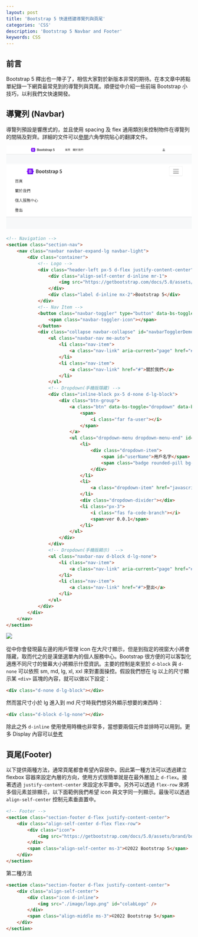 ```yaml
---
layout: post
title: 'Bootstrap 5 快速搭建導覽列與頁尾'
categories: 'CSS'
description: 'Bootstrap 5 Navbar and Footer'
keywords: CSS
---
```


## 前言
Bootstrap 5 釋出也一陣子了，相信大家對於新版本非常的期待。在本文章中將點單紀錄一下網頁最常見到的導覽列與頁尾。順便從中介紹一些前端 Bootstrap 小技巧，以利我們文快速開發。

## 導覽列 (Navbar)
導覽列預設是響應式的，並且使用 spacing 及 flex 通用類別來控制物件在導覽列的間隔及對齊。詳細的文件可以[參閱](https://bootstrap5.hexschool.com/docs/5.0/components/navbar/)六角學院貼心的翻譯文件。

![](/images/posts/css/2022/img1110522-1.png)
![](/images/posts/css/2022/img1110522-2.png)

```html
<!-- Navigation -->
<section class="section-nav">
    <nav class="navbar navbar-expand-lg navbar-light">
        <div class="container">
            <!-- Logo -->
            <div class="header-left px-5 d-flex justify-content-center">
                <div class="align-self-center d-inline mr-1">
                    <img src="https://getbootstrap.com/docs/5.0/assets/brand/bootstrap-logo.svg" alt="" width="30" height="24" />
                </div>
                <div class="label d-inline mx-2">Bootstrap 5</div>
            </div>
            <!-- Nav Item -->
            <button class="navbar-toggler" type="button" data-bs-toggle="collapse" data-bs-target="#navbarTogglerDemo01" aria-controls="navbarTogglerDemo01" aria-expanded="false" aria-label="Toggle navigation">
                <span class="navbar-toggler-icon"></span>
            </button>
            <div class="collapse navbar-collapse" id="navbarTogglerDemo01">
                <ul class="navbar-nav me-auto">
                    <li class="nav-item">
                        <a class="nav-link" aria-current="page" href="#">首頁</a>
                    </li>
                    <li class="nav-item">
                        <a class="nav-link" href="#">關於我們</a>
                    </li>
                </ul>
                <!-- Dropdown(手機版隱藏) -->
                <div class="inline-block px-5 d-none d-lg-block">
                    <div class="btn-group">
                        <a class="btn" data-bs-toggle="dropdown" data-bs-display="static" aria-expanded="false">
                            <span>
                                <i class="far fa-user"></i>
                            </span>
                        </a>
                        <ul class="dropdown-menu dropdown-menu-end" id="userDropdown">
                            <li>
                                <div class="dropdown-item">
                                    <span id="userName">用戶名字</span>
                                    <span class="badge rounded-pill bg-secondary" id="groupName">級別一</span>
                                </div>
                            </li>
                            <li>
                                <a class="dropdown-item" href="javascript:void(0);" onclick="logout()"> <i class="fas fa-sign-out-alt fa-fw"></i> 登出 </a>
                            </li>
                            <div class="dropdown-divider"></div>
                            <li class="px-3">
                                <i class="fas fa-code-branch"></i>
                                <span>ver 0.0.1</span>
                            </li>
                        </ul>
                    </div>
                </div>
                <!-- Dropdown(手機版顯示)  -->
                <ul class="navbar-nav d-block d-lg-none">
                    <li class="nav-item">
                        <a class="nav-link" aria-current="page" href="#">個人服務中心</a>
                    </li>
                    <li class="nav-item">
                        <a class="nav-link" href="#">登出</a>
                    </li>
                </ul>
            </div>
        </div>
    </nav>
</section>
```

![](https://i.imgur.com/M6EHetl.gif)

從中你會發現最左邊的用戶管理 icon 在大尺寸顯示，但是到指定的視窗大小將會隱藏，取而代之的是漢堡選單內的個人服務中心。Bootstrap 很方便的可以客製化適應不同尺寸的螢幕大小將顯示什麼資訊。主要的控制是來至於 `d-block` 與 `d-none` 可以依照 sm, md, lg, xl, xxl 來對畫面操控。假設我們想在 lg 以上的尺寸顯示某 `<div>` 區塊的內容，就可以做以下設定：

```html
<div class="d-none d-lg-block"></div>
```

然而當尺寸小於 lg 進入到 md 尺寸時我們想另外顯示想要的東西時：

```html
<div class="d-block d-lg-none"></div>
```

除此之外 `d-inline` 使用使用時機也非常多，當想要兩個元件並排時可以用到。更多 Display 內容可以[參考](https://bootstrap5.hexschool.com/docs/5.0/utilities/display/)

## 頁尾(Footer)
以下提供兩種方法，通常頁尾都會希望內容居中。因此第一種方法可以透過建立 flexbox 容器來設定內層的方向，使用方式很簡單就是在最外層加上 `d-flex`。接著透過 `justify-content-center` 來設定水平置中。另外可以透過 `flex-row` 來將多個元素並排顯示，以下面範例我們希望 icon 與文字同一列顯示。最後可以透過 `align-self-center` 控制元素垂直置中。


```html
<!-- Footer -->
<section class="section-footer d-flex justify-content-center">
    <div class="align-self-center d-flex flex-row">
        <div class="icon">
            <img src="https://getbootstrap.com/docs/5.0/assets/brand/bootstrap-logo.svg" alt="" width="30" height="24" />
        </div>
        <span class="align-self-center ms-3">©2022 Bootstrap 5</span>
    </div>
</section>
```

第二種方法

```html
<section class="section-footer d-flex justify-content-center">
    <div class="align-self-center">
        <div class="icon d-inline">
            <img src="./image/logo.png" id="colabLogo" />
        </div>
        <span class="align-middle ms-3">©2022 Bootstrap 5</span>
    </div>
</section>
```